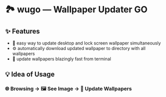 # 🏞️ wugo — Wallpaper Updater GO
## ✨ Features
* 🔄 easy way to update desktop and lock screen wallpaper simultaneously
* ⚙️ automatically download updated wallpaper to directory with all wallpapers
* 🚀 update wallpapers blazingly fast from terminal
## 💡 Idea of Usage
### 🌐 Browsing -> 🖼️ See Image -> 🔄 Update Wallpapers

